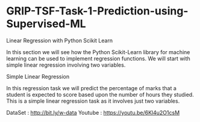# GRIP-TSF-Task-1-Prediction-using-Supervised-ML


Linear Regression with Python Scikit Learn

In this section we will see how the Python Scikit-Learn library for machine learning can be used to implement regression functions. We will start with simple linear regression involving two variables.

Simple Linear Regression

In this regression task we will predict the percentage of marks that a student is expected to score based upon the number of hours they studied. This is a simple linear regression task as it involves just two variables.

DataSet : http://bit.ly/w-data
Youtube : https://youtu.be/6Kl4u2O1csM
